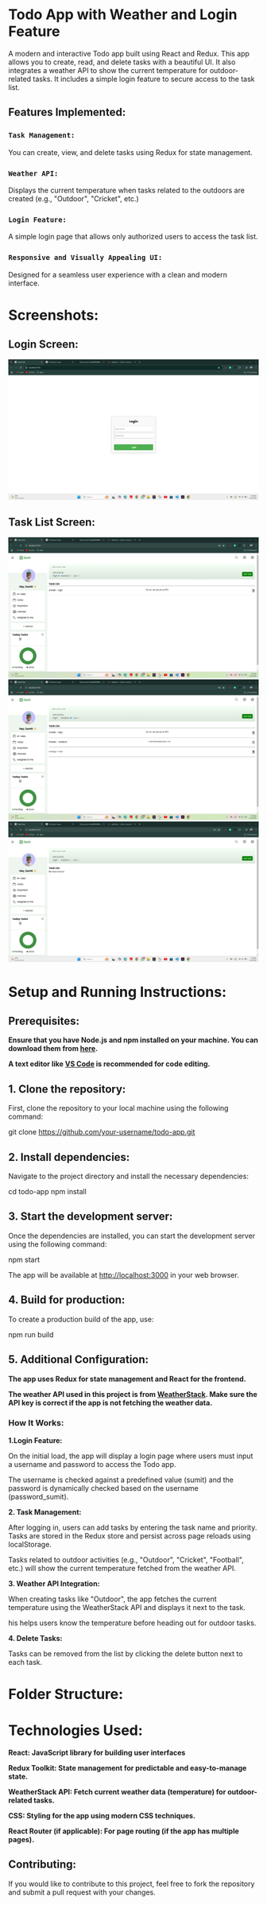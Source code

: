 # Todo App with Weather and Login Feature

A modern and interactive Todo app built using React and Redux. This app allows you to create, read, and delete tasks with a beautiful UI. It also integrates a weather API to show the current temperature for outdoor-related tasks. It includes a simple login feature to secure access to the task list.

## Features Implemented:

### `Task Management:`
You can create, view, and delete tasks using Redux for state management.

### `Weather API:`
Displays the current temperature when tasks related to the outdoors are created (e.g., "Outdoor", "Cricket", etc.)

### `Login Feature:`
A simple login page that allows only authorized users to access the task list.

### `Responsive and Visually Appealing UI:`
Designed for a seamless user experience with a clean and modern interface.

# Screenshots:
## Login Screen:
![Alt Text](./src/assets/Screenshot3.png)

## Task List Screen:
![Alt Text](./src/assets/Screenshot2.png)
![Alt Text](./src/assets/Screenshot4.png)
![Alt Text](./src/assets/Screenshot5.png)
# Setup and Running Instructions:

## Prerequisites:
**Ensure that you have Node.js and npm installed on your machine. You can download them from [here](https://nodejs.org/en).**

**A text editor like [VS Code](https://code.visualstudio.com/) is recommended for code editing.**


## 1. Clone the repository:
First, clone the repository to your local machine using the following command:

git clone https://github.com/your-username/todo-app.git

## 2. Install dependencies:
Navigate to the project directory and install the necessary dependencies:

cd todo-app
npm install

## 3. Start the development server:
Once the dependencies are installed, you can start the development server using the following command:

npm start

The app will be available at [http://localhost:3000](http://localhost:3000) in your web browser.

## 4. Build for production:
To create a production build of the app, use:

npm run build

## 5. Additional Configuration:
**The app uses Redux for state management and React for the frontend.**

**The weather API used in this project is from [WeatherStack](https://weatherstack.com/). Make sure the API key is correct if the app is not fetching the weather data.**

### How It Works:

**1.Login Feature:**

On the initial load, the app will display a login page where users must input a username and password to access the Todo app.

The username is checked against a predefined value (sumit) and the password is dynamically checked based on the username (password_sumit).

**2. Task Management:**

After logging in, users can add tasks by entering the task name and priority. Tasks are stored in the Redux store and persist across page reloads using localStorage.

Tasks related to outdoor activities (e.g., "Outdoor", "Cricket", "Football", etc.) will show the current temperature fetched from the weather API.

**3. Weather API Integration:**

When creating tasks like "Outdoor", the app fetches the current temperature using the WeatherStack API and displays it next to the task.

his helps users know the temperature before heading out for outdoor tasks.

**4. Delete Tasks:**

Tasks can be removed from the list by clicking the delete button next to each task.

# Folder Structure:


# Technologies Used:
**React: JavaScript library for building user interfaces**

**Redux Toolkit: State management for predictable and easy-to-manage state.**

**WeatherStack API: Fetch current weather data (temperature) for outdoor-related tasks.**

**CSS: Styling for the app using modern CSS techniques.**

**React Router (if applicable): For page routing (if the app has multiple pages).**

## Contributing:
If you would like to contribute to this project, feel free to fork the repository and submit a pull request with your changes.
